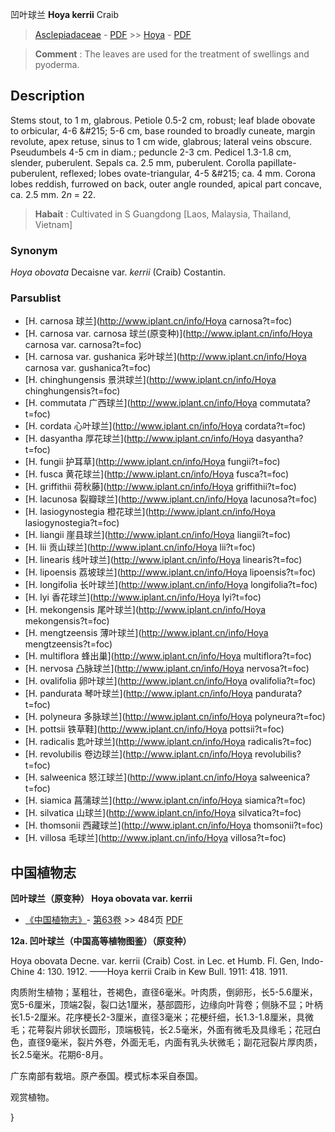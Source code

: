 凹叶球兰 **Hoya kerrii** Craib

> [Asclepiadaceae](http://www.iplant.cn/info/Asclepiadaceae?t=foc) - [PDF](http://www.iplant.cn/foc/pdf/Asclepiadaceae.pdf) >> [Hoya](http://www.iplant.cn/info/Hoya?t=foc) - [PDF](http://www.iplant.cn/foc/pdf/Hoya.pdf)


> **Comment** : 
> The leaves are used for the treatment of swellings and pyoderma.

## Description

Stems stout, to 1 m, glabrous. Petiole 0.5-2 cm, robust; leaf blade obovate to orbicular, 4-6 &amp;#215; 5-6 cm, base rounded to broadly cuneate, margin revolute, apex retuse, sinus to 1 cm wide, glabrous; lateral veins obscure. Pseudumbels 4-5 cm in diam.; peduncle 2-3 cm. Pedicel 1.3-1.8 cm, slender, puberulent. Sepals ca. 2.5 mm, puberulent. Corolla papillate-puberulent, reflexed; lobes ovate-triangular, 4-5 &amp;#215; ca. 4 mm. Corona lobes reddish, furrowed on back, outer angle rounded, apical part concave, ca. 2.5 mm. 2*n* = 22.


> **Habait** : 
> Cultivated in S Guangdong [Laos, Malaysia, Thailand, Vietnam]

### Synonym
*Hoya obovata* Decaisne var. *kerrii* (Craib) Costantin.



### Parsublist

* [H.  carnosa  球兰](http://www.iplant.cn/info/Hoya carnosa?t=foc)
* [H.  carnosa var. carnosa  球兰(原变种)](http://www.iplant.cn/info/Hoya carnosa var. carnosa?t=foc)
* [H.  carnosa var. gushanica  彩叶球兰](http://www.iplant.cn/info/Hoya carnosa var. gushanica?t=foc)
* [H.  chinghungensis  景洪球兰](http://www.iplant.cn/info/Hoya chinghungensis?t=foc)
* [H.  commutata  广西球兰](http://www.iplant.cn/info/Hoya commutata?t=foc)
* [H.  cordata  心叶球兰](http://www.iplant.cn/info/Hoya cordata?t=foc)
* [H.  dasyantha  厚花球兰](http://www.iplant.cn/info/Hoya dasyantha?t=foc)
* [H.  fungii  护耳草](http://www.iplant.cn/info/Hoya fungii?t=foc)
* [H.  fusca  黄花球兰](http://www.iplant.cn/info/Hoya fusca?t=foc)
* [H.  griffithii  荷秋藤](http://www.iplant.cn/info/Hoya griffithii?t=foc)
* [H.  lacunosa  裂瓣球兰](http://www.iplant.cn/info/Hoya lacunosa?t=foc)
* [H.  lasiogynostegia  橙花球兰](http://www.iplant.cn/info/Hoya lasiogynostegia?t=foc)
* [H.  liangii  崖县球兰](http://www.iplant.cn/info/Hoya liangii?t=foc)
* [H.  lii  贡山球兰](http://www.iplant.cn/info/Hoya lii?t=foc)
* [H.  linearis  线叶球兰](http://www.iplant.cn/info/Hoya linearis?t=foc)
* [H.  lipoensis  荔坡球兰](http://www.iplant.cn/info/Hoya lipoensis?t=foc)
* [H.  longifolia  长叶球兰](http://www.iplant.cn/info/Hoya longifolia?t=foc)
* [H.  lyi  香花球兰](http://www.iplant.cn/info/Hoya lyi?t=foc)
* [H.  mekongensis  尾叶球兰](http://www.iplant.cn/info/Hoya mekongensis?t=foc)
* [H.  mengtzeensis  薄叶球兰](http://www.iplant.cn/info/Hoya mengtzeensis?t=foc)
* [H.  multiflora  蜂出巢](http://www.iplant.cn/info/Hoya multiflora?t=foc)
* [H.  nervosa  凸脉球兰](http://www.iplant.cn/info/Hoya nervosa?t=foc)
* [H.  ovalifolia  卵叶球兰](http://www.iplant.cn/info/Hoya ovalifolia?t=foc)
* [H.  pandurata  琴叶球兰](http://www.iplant.cn/info/Hoya pandurata?t=foc)
* [H.  polyneura  多脉球兰](http://www.iplant.cn/info/Hoya polyneura?t=foc)
* [H.  pottsii  铁草鞋](http://www.iplant.cn/info/Hoya pottsii?t=foc)
* [H.  radicalis  匙叶球兰](http://www.iplant.cn/info/Hoya radicalis?t=foc)
* [H.  revolubilis  卷边球兰](http://www.iplant.cn/info/Hoya revolubilis?t=foc)
* [H.  salweenica  怒江球兰](http://www.iplant.cn/info/Hoya salweenica?t=foc)
* [H.  siamica  菖蒲球兰](http://www.iplant.cn/info/Hoya siamica?t=foc)
* [H.  silvatica  山球兰](http://www.iplant.cn/info/Hoya silvatica?t=foc)
* [H.  thomsonii  西藏球兰](http://www.iplant.cn/info/Hoya thomsonii?t=foc)
* [H.  villosa  毛球兰](http://www.iplant.cn/info/Hoya villosa?t=foc)

## 中国植物志



**凹叶球兰（原变种） Hoya obovata var. kerrii**

* [《中国植物志》](http://www.iplant.cn/frps)- [第63卷](http://www.iplant.cn/frps/vol/63) >> 484页 [PDF](http://www.iplant.cn/frps/pdf/63/484.pdf)


**12a. 凹叶球兰（中国高等植物图鉴）（原变种）**

Hoya obovata Decne. var. kerrii (Craib) Cost. in Lec. et Humb. Fl. Gen, Indo-Chine 4: 130. 1912. ——Hoya kerrii Craib in Kew Bull. 1911: 418. 1911.

肉质附生植物；茎粗壮，苍褐色，直径6毫米。叶肉质，倒卵形，长5-5.6厘米，宽5-6厘米，顶端2裂，裂口达1厘米，基部圆形，边缘向叶背卷；侧脉不显；叶柄长1.5-2厘米。花序梗长2-3厘米，直径3毫米；花梗纤细，长1.3-1.8厘米，具微毛；花萼裂片卵状长圆形，顶端极钝，长2.5毫米，外面有微毛及具缘毛；花冠白色，直径9毫米，裂片外卷，外面无毛，内面有乳头状微毛；副花冠裂片厚肉质，长2.5毫米。花期6-8月。

广东南部有栽培。原产泰国。模式标本采自泰国。

观赏植物。



}